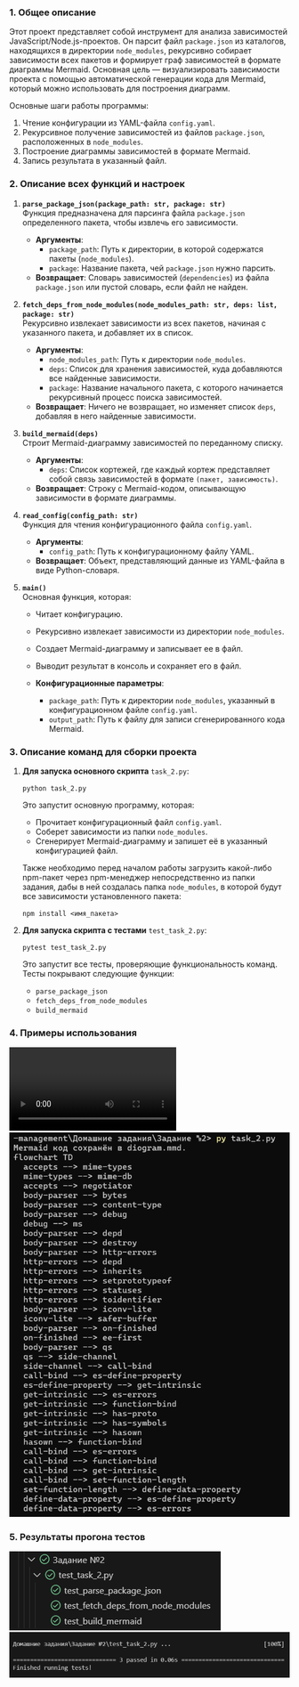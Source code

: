 ### 1. **Общее описание**

Этот проект представляет собой инструмент для анализа зависимостей JavaScript/Node.js-проектов. Он парсит файл `package.json` из каталогов, находящихся в директории `node_modules`, рекурсивно собирает зависимости всех пакетов и формирует граф зависимостей в формате диаграммы Mermaid. Основная цель — визуализировать зависимости проекта с помощью автоматической генерации кода для Mermaid, который можно использовать для построения диаграмм.

Основные шаги работы программы:
1. Чтение конфигурации из YAML-файла `config.yaml`.
2. Рекурсивное получение зависимостей из файлов `package.json`, расположенных в `node_modules`.
3. Построение диаграммы зависимостей в формате Mermaid.
4. Запись результата в указанный файл.

### 2. **Описание всех функций и настроек**

1. **`parse_package_json(package_path: str, package: str)`**  
   Функция предназначена для парсинга файла `package.json` определенного пакета, чтобы извлечь его зависимости.  
   - **Аргументы**:
     - `package_path`: Путь к директории, в которой содержатся пакеты (`node_modules`).
     - `package`: Название пакета, чей `package.json` нужно парсить.
   - **Возвращает**: Словарь зависимостей (`dependencies`) из файла `package.json` или пустой словарь, если файл не найден.
  
2. **`fetch_deps_from_node_modules(node_modules_path: str, deps: list, package: str)`**  
   Рекурсивно извлекает зависимости из всех пакетов, начиная с указанного пакета, и добавляет их в список.  
   - **Аргументы**:
     - `node_modules_path`: Путь к директории `node_modules`.
     - `deps`: Список для хранения зависимостей, куда добавляются все найденные зависимости.
     - `package`: Название начального пакета, с которого начинается рекурсивный процесс поиска зависимостей.
   - **Возвращает**: Ничего не возвращает, но изменяет список `deps`, добавляя в него найденные зависимости.
  
3. **`build_mermaid(deps)`**  
   Строит Mermaid-диаграмму зависимостей по переданному списку.  
   - **Аргументы**:
     - `deps`: Список кортежей, где каждый кортеж представляет собой связь зависимостей в формате `(пакет, зависимость)`.
   - **Возвращает**: Строку с Mermaid-кодом, описывающую зависимости в формате диаграммы.

4. **`read_config(config_path: str)`**  
   Функция для чтения конфигурационного файла `config.yaml`.  
   - **Аргументы**:
     - `config_path`: Путь к конфигурационному файлу YAML.
   - **Возвращает**: Объект, представляющий данные из YAML-файла в виде Python-словаря.

5. **`main()`**  
   Основная функция, которая:
   - Читает конфигурацию.
   - Рекурсивно извлекает зависимости из директории `node_modules`.
   - Создает Mermaid-диаграмму и записывает ее в файл.
   - Выводит результат в консоль и сохраняет его в файл.

   - **Конфигурационные параметры**:
     - `package_path`: Путь к директории `node_modules`, указанный в конфигурационном файле `config.yaml`.
     - `output_path`: Путь к файлу для записи сгенерированного кода Mermaid.

### 3. **Описание команд для сборки проекта**

1. **Для запуска основного скрипта** `task_2.py`:
   ```
   python task_2.py
   ```
   Это запустит основную программу, которая:
   - Прочитает конфигурационный файл `config.yaml`.
   - Соберет зависимости из папки `node_modules`.
   - Сгенерирует Mermaid-диаграмму и запишет её в указанный конфигурацией файл.

   Также необходимо перед началом работы загрузить какой-либо npm-пакет через npm-менеджер непосредственно из папки задания, дабы в ней создалась папка `node_modules`, в которой будут все зависимости установленного пакета:
   ```
   npm install <имя_пакета>
   ``` 

2. **Для запуска скрипта с тестами** `test_task_2.py`:
   ```
   pytest test_task_2.py 
   ```
   Это запустит все тесты, проверяющие функциональность команд. Тесты покрывают следующие функции:
   - `parse_package_json`
   - `fetch_deps_from_node_modules`
   - `build_mermaid`

### 4. **Примеры использования**
![Примеры использования (.mp4)](./vid/C-M_hw2.mp4)
![Примеры использования (.png)](./img/C-M_hw2_3.png)

### 5. **Результаты прогона тестов**
![Результаты прогона тестов (.png) (1)](./img/C-M_hw2_1.png)
![Результаты прогона тестов (.png) (2)](./img/C-M_hw2_2.png)
